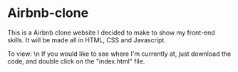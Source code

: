 # Airbnb-clone

This is a Airbnb clone website I decided to make to show my front-end skills. It will be made all in HTML, CSS and Javascript. 

To view:
\n If you would like to see where I'm currently at, just download the code, and double click on the "index.html" file.
